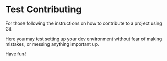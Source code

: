 # Test Contributing
For those following the instructions on how to contribute to a project using Git.

Here you may test setting up your dev environment without fear of making mistakes,
or messing anything important up.

Have fun!
